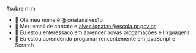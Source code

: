 #sobre mim
- 👋 Olá meu nome é @jonatanalves1b
- 👀 Meu email de contato e alves.jonatan@escola.pr.gov.br
- 🌱 Eu estou enteressado em aprender novas progamações e linguagens
- 💞️ Eu estou aorendendo progamar rencentemente em javaScript e Scratch

